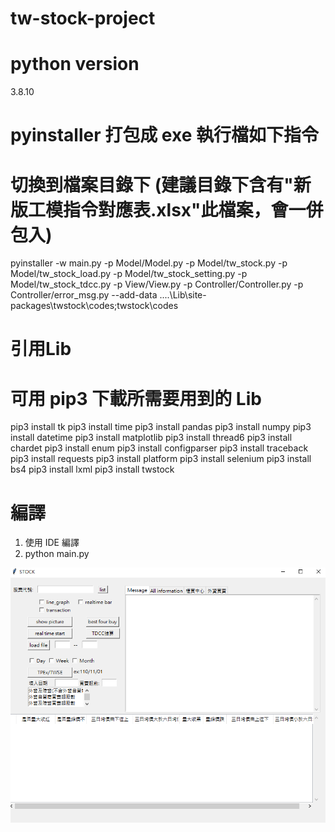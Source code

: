 # tw-stock-project
# python version 
3.8.10
# pyinstaller 打包成 exe 執行檔如下指令
# 切換到檔案目錄下 (建議目錄下含有"新版工模指令對應表.xlsx"此檔案，會一併包入)
pyinstaller -w main.py -p Model/Model.py -p Model/tw_stock.py -p Model/tw_stock_load.py -p Model/tw_stock_setting.py -p Model/tw_stock_tdcc.py -p View/View.py -p Controller/Controller.py -p Controller/error_msg.py --add-data ..\..\Lib\site-packages\twstock\codes;twstock\codes

# 引用Lib
# 可用 pip3 下載所需要用到的 Lib
pip3 install tk
pip3 install time
pip3 install pandas
pip3 install numpy
pip3 install datetime
pip3 install matplotlib
pip3 install thread6
pip3 install chardet
pip3 install enum
pip3 install configparser
pip3 install traceback
pip3 install requests
pip3 install platform
pip3 install selenium
pip3 install bs4
pip3 install lxml
pip3 install twstock
# 編譯
1. 使用 IDE 編譯
2. python main.py

![Image test](https://github.com/fiveshit/stock_tool-project/blob/main/tool_ui.PNG)
